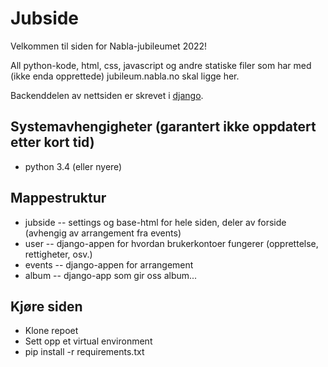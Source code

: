 # Jubside #

Velkommen til siden for Nabla-jubileumet 2022!

All python-kode, html, css, javascript og andre statiske filer som har med (ikke enda opprettede) jubileum.nabla.no skal ligge her.

Backenddelen av nettsiden er skrevet i [django](http://djangoproject.org).

## Systemavhengigheter (garantert ikke oppdatert etter kort tid)

* python 3.4 (eller nyere)

## Mappestruktur ##
- jubside -- settings og base-html for hele siden, deler av forside (avhengig av arrangement fra events)
- user -- django-appen for hvordan brukerkontoer fungerer (opprettelse, rettigheter, osv.)
- events -- django-appen for arrangement
- album -- django-app som gir oss album...

## Kjøre siden ##
* Klone repoet
* Sett opp et virtual environment
* pip install -r requirements.txt
